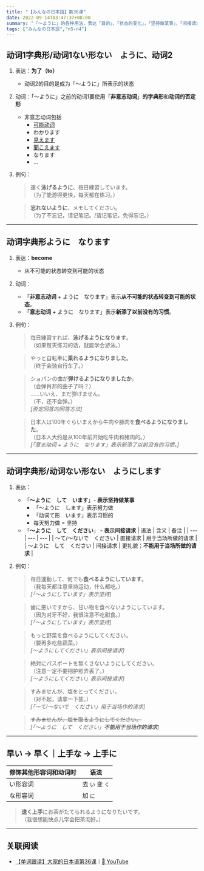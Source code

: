 ```yaml
---
title: "【みんなの日本語】第36课"
date: 2022-09-14T03:47:37+08:00
summary: "「〜ように」的各种用法，表达「目的」，「状态的变化」，「坚持做某事」，「间接请求」"
tags: ["みんなの日本語","n5-n4"]
---
```


## 动词1字典形/动词1ない形ない　ように、动词2
1. 表达：**为了（to）**
    - 动词2的目的是成为「〜ように」所表示的状态
2. 动词：「〜ように」之前的动词1要使用「**非意志动词**」**的字典形**和**动词的否定形**
    - 非意志动词包括
        - [可能动词](/jp/potential)
        - わかります
        - [見えます](/jp/potential#見えます和聞こえます)
        - [聞こえます](/jp/potential/#見えます和聞こえます)
        - なります
        - ...
2. 例句：
    > 速く**泳げるように**、毎日練習しています。  
     （为了能游得更快，每天都在练习。）

    > **忘れないように**、メモしてください。  
     （为了不忘记，请记笔记。/请记笔记，免得忘记。）

---
## 动词字典形ように　なります
1. 表达：**become**
    - 从不可能的状态转变到可能的状态
2. 动词：
    - 「**非意志动词** + ように　なります」表示**从不可能的状态转变到可能的状态**。
    - 「**意志动词** + ように　なります」表示**新添了以前没有的习惯**。
3. 例句：
    > 毎日練習すれば、**泳げるようになります**。  
     （如果每天练习的话，就能学会游泳。）

    > やっと自転車に**乗れるようになりました**。  
     （终于会骑自行车了。）

    > ショパンの曲が**弾けるようになりましたか**。  
     （会弹肖邦的曲子了吗？）  
      ......いいえ、まだ弾けません。  
     （不，还不会弹。）  
      *[否定回答的回答方法]*

    > 日本人は100年ぐらいまえから牛肉や豚肉を**食べるようになりました**。  
     （日本人大约是从100年前开始吃牛肉和猪肉的。）  
      *[「意志动词 + ように　なります」表示新添了以前没有的习惯。]*

---
## 动词字典形/动词ない形ない　ようにします
1. 表达：
    - 「**〜ように　して　います**」- **表示坚持做某事**
        - 「〜ように　します」表示努力做
        - 「动词て形　います」表示习惯的
        - 每天努力做 = 坚持
    - 「**〜ように　して　ください**」 - **表示间接请求**
        | 语法 | 含义 | 备注 |
        | --- | --- | --- |
        | 〜て/〜ないで　ください | 直接请求 | 用于当场所做的请求 |
        | 〜ように　して　ください | 间接请求 | 更礼貌；**不能用于当场所做的请求** |

2. 例句：
    > 毎日運動して、何でも**食べるようにしています**。  
     （我每天都注意坚持运动，什么都吃。）  
      *[「～ようにしています」表示坚持]*

    > 歯に悪いですから、甘い物を食べないようにしています。  
     （因为对牙不好，我很注意不吃甜食。）  
      *[「～ようにしています」表示坚持]*

    > もっと野菜を食べるようにしてください。  
     （要再多吃些蔬菜。）  
      *[〜ようにしてください」表示间接请求]*

    > 絶対にパスポートを無くさないようにしてください。  
     （注意一定不要把护照弄丢了。）  
      *[〜ようにしてください」表示间接请求]*

    > すみませんが、塩をとってください。  
     （对不起，请拿一下盐。）  
      *[「〜て/〜ないで　ください」用于当场作的请求]*

    > ~~すみませんが、塩を取るようにしてください。~~  
      *[「〜ように　して　ください」**不能用于当场作的请求**]*

---
## 早い → 早く｜上手な → 上手に
| 修饰其他形容词和动词时 | 语法 |
| --- | --- |
| い形容词 | 去 `い` 变 `く` |
| な形容词 | 加 `に` |

> **速く上手**にお茶がたてられるようになりたいです。  
 （我很想能快点儿学会把茶沏好。）

---
## 关联阅读
- [【单词跟读】大家的日本语第36课](https://www.bilibili.com/video/BV1G34y1e7RA?p=36)｜[🔗 YouTube](https://www.youtube.com/watch?v=DgnDzORYNOw)